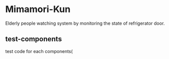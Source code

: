# Mimamori-Kun
Elderly people watching system by monitoring the state of refrigerator door. 

## test-components
test code for each components(
